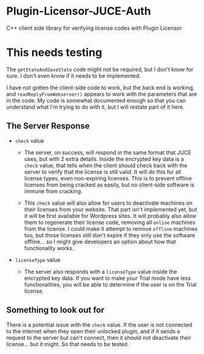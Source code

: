 # Plugin-Licensor-JUCE-Auth
C++ client side library for verifying license codes with Plugin Licensor

# This needs testing

The `getStateAndSaveState` code might not be required, but I don't know for sure. I don't even know if it needs to be implemented.

I have not gotten the client-side code to work, but the back end is working, and `readReplyFromWebserver()` appears to work with the parameters that are in the code. My code is somewhat documented enough so that you can understand what I'm trying to do with it, but I will restate part of it here.

## The Server Response
* `check` value
  * The server, on success, will respond in the same format that JUCE uses, but with 2 extra details. Inside the encrypted key data is a `check` value, that tells when the client should check back with the server to verify that the license is still valid. It will do this for all license types, even non-expiring licenses. This is to prevent offline licenses from being cracked as easily, but no client-side software is immune from cracking. 

  * This `check` value will also allow for users to deactivate machines on their licenses from your website. That part isn't implemented yet, but it will be first available for Wordpress sites. It will probably also allow them to regenerate their license code, removing all `online` machines from the license. I could make it attempt to remove `offline` machines too, but those licenses still don't expire if they only use the software offline... so I might give developers an option about how that functionality works.

* `licenseType` value
  * The server also responds with a `licenseType` value inside the encrypted key data. If you want to make your Trial mode have less functionalities, you will be able to determine if the user is on the Trial license.

## Something to look out for
There is a potential issue with the `check` value. If the user is not connected to the internet when they open their unlocked plugin, and if it sends a request to the server but can't connect, then it should not deactivate their license... but it might. So that needs to be tested.
